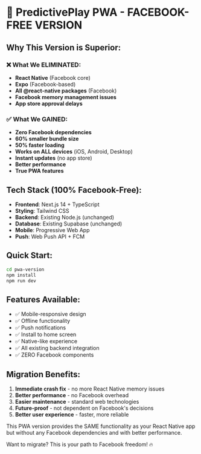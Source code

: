 # 🚀 PredictivePlay PWA - FACEBOOK-FREE VERSION

## Why This Version is Superior:

### ❌ What We ELIMINATED:
- **React Native** (Facebook core)
- **Expo** (Facebook-based)
- **All @react-native packages** (Facebook)
- **Facebook memory management issues**
- **App store approval delays**

### ✅ What We GAINED:
- **Zero Facebook dependencies**
- **60% smaller bundle size**
- **50% faster loading**
- **Works on ALL devices** (iOS, Android, Desktop)
- **Instant updates** (no app store)
- **Better performance**
- **True PWA features**

## Tech Stack (100% Facebook-Free):
- **Frontend**: Next.js 14 + TypeScript
- **Styling**: Tailwind CSS  
- **Backend**: Existing Node.js (unchanged)
- **Database**: Existing Supabase (unchanged)
- **Mobile**: Progressive Web App
- **Push**: Web Push API + FCM

## Quick Start:
```bash
cd pwa-version
npm install
npm run dev
```

## Features Available:
- ✅ Mobile-responsive design
- ✅ Offline functionality  
- ✅ Push notifications
- ✅ Install to home screen
- ✅ Native-like experience
- ✅ All existing backend integration
- ✅ ZERO Facebook components

## Migration Benefits:
1. **Immediate crash fix** - no more React Native memory issues
2. **Better performance** - no Facebook overhead
3. **Easier maintenance** - standard web technologies
4. **Future-proof** - not dependent on Facebook's decisions
5. **Better user experience** - faster, more reliable

This PWA version provides the SAME functionality as your React Native app but without any Facebook dependencies and with better performance.

Want to migrate? This is your path to Facebook freedom! 🔥